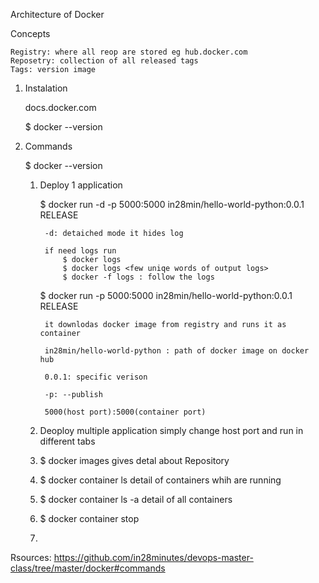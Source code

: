 Architecture of Docker





Concepts

    Registry: where all reop are stored eg hub.docker.com
    Reposetry: collection of all released tags
    Tags: version image

1. Instalation

    docs.docker.com

    $ docker --version

2. Commands

    $ docker --version

    1. Deploy 1 application

        $ docker run -d -p 5000:5000 in28min/hello-world-python:0.0.1 RELEASE

            -d: detaiched mode it hides log
            
            if need logs run 
                $ docker logs
                $ docker logs <few uniqe words of output logs>
                $ docker -f logs : follow the logs

        $ docker run -p 5000:5000 in28min/hello-world-python:0.0.1 RELEASE
            
            it downlodas docker image from registry and runs it as container

            in28min/hello-world-python : path of docker image on docker hub 

            0.0.1: specific verison

            -p: --publish 
            
            5000(host port):5000(container port)


    2. Deoploy multiple application 
        simply change host port and run in different tabs
    

    3. $ docker images
        gives detal about Repository

    4. $ docker container ls
        detail of containers whih are running

    5. $ docker container ls -a
        detail of all containers
    
    6. $ docker container stop <name of container>

    7. 


















Rsources:
    https://github.com/in28minutes/devops-master-class/tree/master/docker#commands